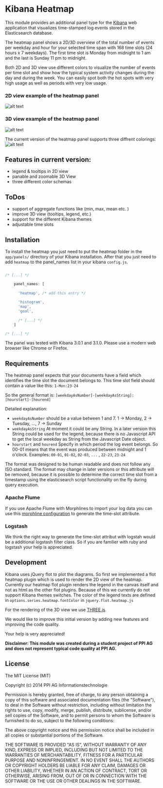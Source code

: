 # Kibana Heatmap

This module provides an additional panel type for the [Kibana](http://www.elasticsearch.org/overview/kibana/) web application 
that visualizes time-stamped log events stored in the Elasticsearch database. 

The heatmap panel shows a 2D/3D overview of the total number of events 
per weekday and hour for your selected time span with 168 time slots 
(24 hours x 7 weekdays). The first time slot is Monday from midnight to 1 am 
and the last is Sunday 11 pm to midnight. 

Both 2D and 3D view use different colors to visualize the number of events 
per time slot and show how the typical system activity changes
during the day and during the week. You can easily spot both the hot spots with 
very high usage as well as periods with very low usage. 

### 2D view example of the heatmap panel
![alt text](../../raw/master/img/heatmap-overview.png "heatmap in 2D view")




### 3D view example of the heatmap  panel
![alt text](../../raw/master/img/heatmap-3D.png "heatmap in 3D view")


The current version of the heatmap panel supports three diffrent colorings:
![alt text](../../raw/master/img/heatmap-coloring.png "three diffrent heatmap colorings")


## Features in current version:
 - legend & tooltips in 2D view
 - panable and zoomable 3D View
 - three different color schemas

## ToDos 
- support of aggregate functions like (min, max, mean etc. )
- improve 3D view (tooltips, legend, etc.)
- support for the different Kibana themes
- adjustable time slots


## Installation 

To install the heatmap you just need to put the heatmap folder in the ```app/panels/``` directory of your Kibana installation.
After that you just need to add ```heatmap``` to the panel_names list in your kibana ```config.js```.

```js

/* [...] */

    panel_names: [
      
      'heatmap', /* add this entry */
      
      'histogram',
      'map',
      'goal',
      
      /* [...] */
    ]

/* [...] */

```
The panel was tested with Kibana 3.0.1 and 3.1.0.
Please use a modern web browser like Chrome or Firefox. 


## Requirements

The heatmap panel expects that your documents have a field which identifies the time slot the document belongs to.
This time slot field should contain a value like this: ```1-Mon:23-24``` 

So the general format is: ```[weekdayAsNumber]-[weekdayAsString]:[hourstart]-[hourend]```

Detailed explanation: 

 * ```weekdayAsNumber``` should be a value between 1 and 7. 1 -> Monday, 2 -> Tuesday, ..., 7 -> Sunday
 * ```weekdayAsString``` At moment it could be any String. In a later version this String could be used for the legend, because there is no Javascript API to get the local weekday as String from the Javascript Date object.
 * ```hourstart``` and ```hourend``` Specify in which period the log event belongs. So 00-01 means that the event was produced between midnight and 1 o'clock. Examples: ```00-01```, ```01-02```, ```02-03```, ```...``` , ```22-23```, ```23-24```

The format was designed to be human readable and does not follow any ISO standard. The format may change in later versions or this attribute will be removed, because it is possible to determine the correct time slot from a timestamp using the elasticsearch script functionality on the fly during query execution.

### Apache Flume

If you use Apache Flume with Morphlines to import your log data you can use this [morphline configuration](morphline.conf) to generate the time-slot attribute.


### Logstash

We think the right way to generate the time-slot attribut with logstah would be a additional logstash filter class. So if you are familier with ruby and logstash your help is appreciated.


## Development

Kibana uses jQuery flot to plot the diagrams. So first we implemented a flot heatmap plugin which is used to render the 2D view of the heatmap. 
Currently our heatmap flot plugin renders the legend in the canvas itself and not as html as the other flot plugins. 
Because of this we currently do not support Kibana themes switches. The color of the legend texts are defined in ```options.series.heatmap.fontColor``` in ```jquery.flot.heatmap.js```

For the rendering of the 3D view we use [THREE.js](http://threejs.org/).

We would like to improve this initial version by adding new features and improving the code quality.

Your help is very appreciated!


**Disclaimer: This module was created during a student project of PPI AG and 
does not represent typical code quality at PPI AG.**


## License

The MIT License (MIT)

Copyright (c) 2014 PPI AG Informationstechnologie

Permission is hereby granted, free of charge, to any person obtaining a copy
of this software and associated documentation files (the "Software"), to deal
in the Software without restriction, including without limitation the rights
to use, copy, modify, merge, publish, distribute, sublicense, and/or sell
copies of the Software, and to permit persons to whom the Software is
furnished to do so, subject to the following conditions:

The above copyright notice and this permission notice shall be included in
all copies or substantial portions of the Software.

THE SOFTWARE IS PROVIDED "AS IS", WITHOUT WARRANTY OF ANY KIND, EXPRESS OR
IMPLIED, INCLUDING BUT NOT LIMITED TO THE WARRANTIES OF MERCHANTABILITY,
FITNESS FOR A PARTICULAR PURPOSE AND NONINFRINGEMENT. IN NO EVENT SHALL THE
AUTHORS OR COPYRIGHT HOLDERS BE LIABLE FOR ANY CLAIM, DAMAGES OR OTHER
LIABILITY, WHETHER IN AN ACTION OF CONTRACT, TORT OR OTHERWISE, ARISING FROM,
OUT OF OR IN CONNECTION WITH THE SOFTWARE OR THE USE OR OTHER DEALINGS IN
THE SOFTWARE.
